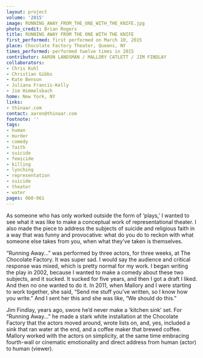 ```yaml
---
layout: project
volume: '2015'
image: RUNNING_AWAY_FROM_THE_ONE_WITH_THE_KNIFE.jpg
photo_credit: Brian Rogers
title: RUNNING AWAY FROM THE ONE WITH THE KNIFE
first_performed: first performed on March 10, 2015
place: Chocolate Factory Theater, Queens, NY
times_performed: performed twelve times in 2015
contributor: AARON LANDSMAN / MALLORY CATLETT / JIM FINDLAY
collaborators:
- Chris Kuhl
- Christian Gibbs
- Kate Benson
- Juliana Francis-Kelly
- Jim Himmelsbach
home: New York, NY
links:
- thinaar.com
contact: aaron@thinaar.com
footnote: ''
tags:
- human
- murder
- comedy
- faith
- suicide
- femicide
- killing
- lynching
- representation
- suicide
- theater
- water
pages: 060-061
---
```


As someone who has only worked outside the form of ‘plays,’ I wanted to see what it was like to make a conceptual work of representational theater. I also made the piece to address the subjects of suicide and religious faith in a way that was funny and provocative: what do you do to reckon with what someone else takes from you, when what they’ve taken is themselves.

“Running Away...” was performed by three actors, for three weeks, at The Chocolate Factory. It was super sad. I would say the audience and critical response was mixed, which is pretty normal for my work. I began writing the play in 2002, because I wanted to make a comedy about these two subjects, and it sucked. It sucked for five years, and then I got a draft I liked. And then no one wanted to do it. In 2011, when Mallory and I were starting to work together, she said, “Send me stuff you’ve written, so I know how you write.” And I sent her this and she was like, “We should do this.”

Jim Findlay, years ago, swore he’d never make a ‘kitchen sink’ set. For “Running Away...” he made a stark white installation at the Chocolate Factory that the actors moved around, wrote lists on, and, yes, included a sink that ran water at the end, and a coffee maker that brewed coffee. Mallory worked with the actors on simplicity, at the same time embracing fourth-wall or cinematic emotionality and direct address from human (actor) to human (viewer).
